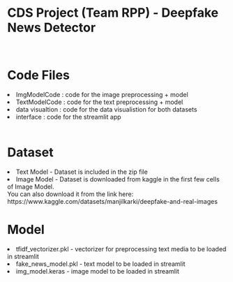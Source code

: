 # CDS Project (Team RPP) - Deepfake News Detector
<br> 

# Code Files 
<li> ImgModelCode : code for the image preprocessing + model</li>
<li> TextModelCode : code for the text preprocessing + model</li>
<li> data visualtion : code for the data visualistion for both datasets</li>
<li> interface : code for the streamlit app</li>
<br> 

# Dataset 
<li> Text Model - Dataset is included in the zip file</li>
<li> Image Model - Dataset is downloaded from kaggle in the first few cells of Image Model. <br> You can also download it from the link here:  https://www.kaggle.com/datasets/manjilkarki/deepfake-and-real-images</li>

# Model
<li> tfidf_vectorizer.pkl - vectorizer for preprocessing text media to be loaded in streamlit</li>
<li> fake_news_model.pkl - text model to be loaded in streamlit</li>
<li> img_model.keras - image model to be loaded in streamlit</li>
